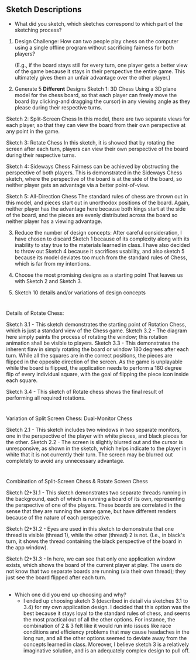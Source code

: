 ## Sketch Descriptions
- What did you sketch, which sketches correspond to which part of the sketching process?

1) Design Challenge:
    How can two people play chess on the computer using a single offline program without sacrificing fairness for both players?

    (E.g., if the board stays still for every turn, one player gets a better view of the game because it stays in their
    perspective the entire game. This ultimately gives them an unfair advantage over the other player.)

2) Generate 5 **Different** Designs 
Sketch 1: 3D Chess
    Using a 3D plane model for the chess board, so that each player can freely move the board (by clicking-and dragging the cursor)
    in any viewing angle as they please during their respective turns.

Sketch 2: Split-Screen Chess
    In this model, there are two separate views for each player, so that they can view the board from their own perspective
    at any point in the game.

Sketch 3: Rotate Chess
    In this sketch, it is showed that by rotating the screen after each turn, players can view their own perspective 
    of the board during their respective turns.

Sketch 4: Sideways Chess
    Fairness can be achieved by obstructing the perspective of both players. This is demonstrated in the Sideways Chess
    sketch, where the perspective of the board is at the side of the board, so neither player gets an advantage via a 
    better point-of-view.

Sketch 5: All-Direction Chess
    The standard rules of chess are thrown out in this model, and pieces start out in unorthodox positions of the board.
    Again, neither player has the advantage here because both kings start at the side of the board, and the pieces are 
    evenly distributed across the board so neither player has a viewing advantage.

3) Reduce the number of design concepts:
    After careful consideration, I have chosen to discard Sketch 1 because of its complexity along with its inability to
    stay true to the materials learned in class. I have also decided to throw out Sketch 4 because it sacrifices usability, 
    and also sketch 5 because its model deviates too much from the standard rules of Chess, which is far from my intentions.

4) Choose the most promising designs as a starting point
    That leaves us with Sketch 2 and Sketch 3.

5) Sketch 10 details and/or variations of design concepts

#
Details of Rotate Chess:

Sketch 3.1 - This sketch demonstrates the starting point of Rotation Chess, which is just a standard view of the Chess game.
Sketch 3.2 - The diagram here simply paints the process of rotating the window; this rotation animation shall be
                visible to players.
Sketch 3.3 - This demonstrates the inherent flaw in simply rotating the board or window 180 degrees after each turn. While 
all the squares are in the correct positions, the pieces are flipped in the opposite direction of the screen. As the game is 
unplayable while the board is flipped, the application needs to perform a 180 degree flip of every individual square, with 
the goal of flipping the piece icon inside each square. 

Sketch 3.4 - This sketch of Rotate chess shows the final result of performing all required rotations. 


#
Variation of Split Screen Chess: Dual-Monitor Chess

Sketch 2.1 - This sketch includes two windows in two separate monitors, one in the perspective of the player with white
                pieces, and black pieces for the other.
Sketch 2.2 - The screen is slightly blurred out and the cursor is unresponsive, as shown in the sketch, which helps indicate
                to the player in white that it is not currently their turn. The screen may be blurred out completely to avoid
                any unnecessary advantage.


#
Combination of Split-Screen Chess & Rotate Screen Chess

Sketch (2+3).1 - This sketch demonstrates two separate threads running in the background, each of which is running a board
                    of its own, representing the perspective of one of the players. These boards are correlated in the sense
                    that they are running the same game, but have different renders because of the nature of each perspective.

Sketch (2+3).2 - Eyes are used in this sketch to demonstrate that one thread is visible (thread 1), while the other (thread) 2
                    is not. (I.e., in black's turn, it shows the thread containing the black perspective of the board in the app 
                    window).

Sketch (2+3).3 - In here, we can see that only one application window exists, which shows the board of the current player
                    at play. The users do not know that two separate boards are running (via their own thread); they just see
                    the board flipped after each turn. 


##
- Which one did you end up choosing and why?
  - I ended up choosing sketch 3 (described in detail via sketches 3.1 to 3.4) for my own application design. I decided that 
    this option was the best because it stays loyal to the standard rules of chess, and seems the most practical out of all 
    the other options. For instance, the combination of 2 & 3 felt like it would run into issues like race conditions and 
    efficiency problems that may cause headaches in the long run, and all the other options seemed to deviate away from the 
    concepts learned in class. Moreover, I believe sketch 3 is a relatively imaginative solution, and is an adequately complex
    design to pull off.
     